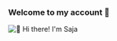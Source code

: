 ### Welcome to my account 👋
<img src="https://github.com/Saja5050/Saja5050/blob/main/intro_page.gif" alt="👋 Hi there! I'm Saja " title="👋 Hi there! I'm Saja"/>

